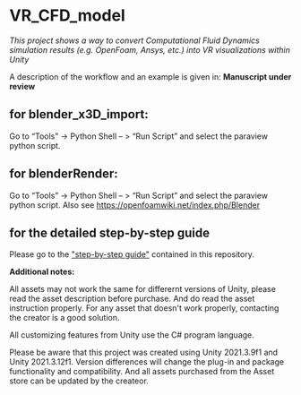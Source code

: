 # VR_CFD_model
_This project shows a way to convert Computational Fluid Dynamics simulation results (e.g. OpenFoam, Ansys, etc.) into VR visualizations within Unity_

A description of the workflow and an example is given in: **Manuscript under review**

## for blender_x3D_import:
Go to “Tools” -> Python Shell – > “Run Script” and select the paraview python script.

## for blenderRender:
Go to “Tools” -> Python Shell – > “Run Script” and select the paraview python script. Also see https://openfoamwiki.net/index.php/Blender

## for the detailed step-by-step guide
Please go to the ["step-by-step guide"](./step-to-step-guide.pdf) contained in this repository. 

**Additional notes:**

All assets may not work the same for differernt versions of Unity, please read the asset 
description before purchase. And do read the asset instruction properly. For any asset that doesn't work properly, contacting the creator is a good solution. 

All customizing features from Unity use the C# program language.

Please be aware that this project was created using Unity 2021.3.9f1 and Unity 2021.3.12f1. Version differences will change the plug-in and package functionality and compatibility. And all assets purchased from the Asset store can be updated by the createor.

